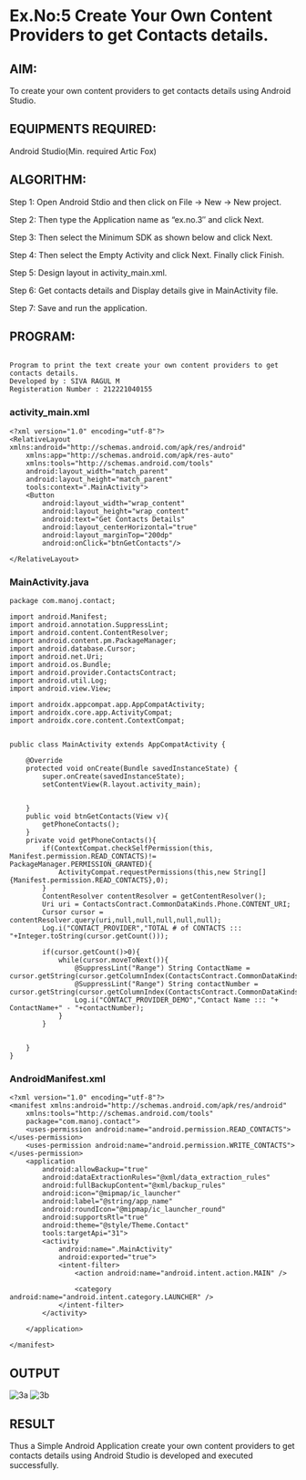 
# Ex.No:5 Create Your Own Content Providers to get Contacts details.


## AIM:

To create your own content providers to get contacts details using Android Studio.

## EQUIPMENTS REQUIRED:

Android Studio(Min. required Artic Fox)

## ALGORITHM:

Step 1: Open Android Stdio and then click on File -> New -> New project.

Step 2: Then type the Application name as “ex.no.3″ and click Next. 

Step 3: Then select the Minimum SDK as shown below and click Next.

Step 4: Then select the Empty Activity and click Next. Finally click Finish.

Step 5: Design layout in activity_main.xml.

Step 6: Get contacts details and Display details give in MainActivity file.

Step 7: Save and run the application.

## PROGRAM:
```

Program to print the text create your own content providers to get contacts details.
Developed by : SIVA RAGUL M
Registeration Number : 212221040155

```
### activity_main.xml
```
<?xml version="1.0" encoding="utf-8"?>
<RelativeLayout xmlns:android="http://schemas.android.com/apk/res/android"
    xmlns:app="http://schemas.android.com/apk/res-auto"
    xmlns:tools="http://schemas.android.com/tools"
    android:layout_width="match_parent"
    android:layout_height="match_parent"
    tools:context=".MainActivity">
    <Button
        android:layout_width="wrap_content"
        android:layout_height="wrap_content"
        android:text="Get Contacts Details"
        android:layout_centerHorizontal="true"
        android:layout_marginTop="200dp"
        android:onClick="btnGetContacts"/>

</RelativeLayout>
```
### MainActivity.java
```
package com.manoj.contact;

import android.Manifest;
import android.annotation.SuppressLint;
import android.content.ContentResolver;
import android.content.pm.PackageManager;
import android.database.Cursor;
import android.net.Uri;
import android.os.Bundle;
import android.provider.ContactsContract;
import android.util.Log;
import android.view.View;

import androidx.appcompat.app.AppCompatActivity;
import androidx.core.app.ActivityCompat;
import androidx.core.content.ContextCompat;


public class MainActivity extends AppCompatActivity {

    @Override
    protected void onCreate(Bundle savedInstanceState) {
        super.onCreate(savedInstanceState);
        setContentView(R.layout.activity_main);


    }
    public void btnGetContacts(View v){
        getPhoneContacts();
    }
    private void getPhoneContacts(){
        if(ContextCompat.checkSelfPermission(this, Manifest.permission.READ_CONTACTS)!= PackageManager.PERMISSION_GRANTED){
            ActivityCompat.requestPermissions(this,new String[]{Manifest.permission.READ_CONTACTS},0);
        }
        ContentResolver contentResolver = getContentResolver();
        Uri uri = ContactsContract.CommonDataKinds.Phone.CONTENT_URI;
        Cursor cursor = contentResolver.query(uri,null,null,null,null,null);
        Log.i("CONTACT_PROVIDER","TOTAL # of CONTACTS ::: "+Integer.toString(cursor.getCount()));

        if(cursor.getCount()>0){
            while(cursor.moveToNext()){
                @SuppressLint("Range") String ContactName = cursor.getString(cursor.getColumnIndex(ContactsContract.CommonDataKinds.Phone.DISPLAY_NAME));
                @SuppressLint("Range") String contactNumber = cursor.getString(cursor.getColumnIndex(ContactsContract.CommonDataKinds.Phone.NUMBER));
                Log.i("CONTACT_PROVIDER_DEMO","Contact Name ::: "+ ContactName+" - "+contactNumber);
            }
        }


    }
}
```
### AndroidManifest.xml
```
<?xml version="1.0" encoding="utf-8"?>
<manifest xmlns:android="http://schemas.android.com/apk/res/android"
    xmlns:tools="http://schemas.android.com/tools"
    package="com.manoj.contact">
    <uses-permission android:name="android.permission.READ_CONTACTS"></uses-permission>
    <uses-permission android:name="android.permission.WRITE_CONTACTS"></uses-permission>
    <application
        android:allowBackup="true"
        android:dataExtractionRules="@xml/data_extraction_rules"
        android:fullBackupContent="@xml/backup_rules"
        android:icon="@mipmap/ic_launcher"
        android:label="@string/app_name"
        android:roundIcon="@mipmap/ic_launcher_round"
        android:supportsRtl="true"
        android:theme="@style/Theme.Contact"
        tools:targetApi="31">
        <activity
            android:name=".MainActivity"
            android:exported="true">
            <intent-filter>
                <action android:name="android.intent.action.MAIN" />

                <category android:name="android.intent.category.LAUNCHER" />
            </intent-filter>
        </activity>

    </application>

</manifest>
```

## OUTPUT
![3a](https://user-images.githubusercontent.com/94883876/192447393-fecd4082-0165-48ec-a467-0cd3f0e4fb87.jpg)
![3b](https://user-images.githubusercontent.com/94883876/192447398-7ab36f45-a02b-45af-9e68-799ab54feba7.jpg)




## RESULT
Thus a Simple Android Application create your own content providers to get contacts details using Android Studio is developed and executed successfully.
